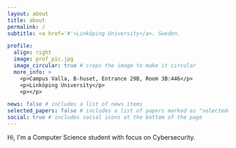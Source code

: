 ```yaml
---
layout: about
title: about
permalink: /
subtitle: <a href='#'>Linköping University</a>. Sweden.

profile:
  align: right
  image: prof_pic.jpg
  image_circular: true # crops the image to make it circular
  more_info: >
    <p>Campus Valla, B-huset, Entrance 29B, Room 3B:446</p>
    <p>Linköping University</p>
    <p></p>

news: false # includes a list of news items
selected_papers: false # includes a list of papers marked as "selected={true}"
social: true # includes social icons at the bottom of the page
---
```


Hi, I'm a Computer Science student with focus on Cybersecurity.